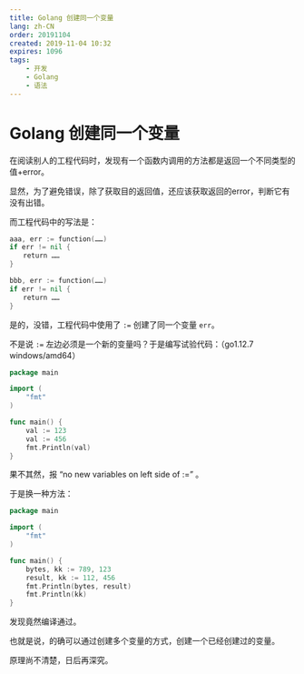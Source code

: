 ```yaml
---
title: Golang 创建同一个变量
lang: zh-CN
order: 20191104
created: 2019-11-04 10:32
expires: 1096
tags:
    - 开发
    - Golang
    - 语法
---
```


# Golang 创建同一个变量

<RevisionInfo />

在阅读别人的工程代码时，发现有一个函数内调用的方法都是返回一个不同类型的值+error。

显然，为了避免错误，除了获取目的返回值，还应该获取返回的error，判断它有没有出错。

而工程代码中的写法是：

```go
aaa, err := function(……)
if err != nil {
　　return ……
}

bbb, err := function(……)
if err != nil {
　　return ……
}
```

是的，没错，工程代码中使用了 `:=` 创建了同一个变量 `err`。

不是说 `:=` 左边必须是一个新的变量吗？于是编写试验代码：（go1.12.7 windows/amd64）

```go
package main

import (
	"fmt"
)

func main() {
	val := 123
	val := 456
	fmt.Println(val)
}
```

果不其然，报 “no new variables on left side of :=” 。

于是换一种方法：

```go
package main

import (
	"fmt"
)

func main() {
	bytes, kk := 789, 123
	result, kk := 112, 456
	fmt.Println(bytes, result)
	fmt.Println(kk)
}
```

发现竟然编译通过。

也就是说，的确可以通过创建多个变量的方式，创建一个已经创建过的变量。

原理尚不清楚，日后再深究。
